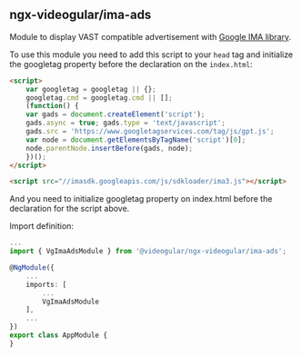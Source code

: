 ## ngx-videogular/ima-ads

Module to display VAST compatible advertisement with [Google IMA library](https://developers.google.com/interactive-media-ads/docs/sdks/html5/).

To use this module you need to add this script to your `head` tag and initialize the googletag property before the declaration on the `index.html`:

```html
<script>
    var googletag = googletag || {};
    googletag.cmd = googletag.cmd || [];
    (function() {
    var gads = document.createElement('script');
    gads.async = true; gads.type = 'text/javascript';
    gads.src = 'https://www.googletagservices.com/tag/js/gpt.js';
    var node = document.getElementsByTagName('script')[0];
    node.parentNode.insertBefore(gads, node);
    })();
</script>

<script src="//imasdk.googleapis.com/js/sdkloader/ima3.js"></script>
```

And you need to initialize googletag property on index.html before the declaration for the script above.

Import definition:

```typescript
...
import { VgImaAdsModule } from '@videogular/ngx-videogular/ima-ads';

@NgModule({
    ...
    imports: [
        ...
        VgImaAdsModule
    ],
    ...
})
export class AppModule {
}
```
